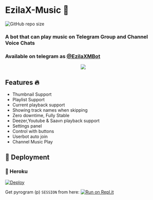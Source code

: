 <h1 align="centre">EzilaX-Music 🎵</h1>  

![GitHub repo size](https://img.shields.io/github/repo-size/Sew451/EzilaX-Music?label=Repo%20Size)

### A bot that can play music on Telegram Group and Channel Voice Chats
### Available on telegram as [@EzilaXMBot](https://t.me/EzilaXMBot)

<p align="center">
  <img src="https://telegra.ph/file/584b1539d736325fab377.jpg">
</p>

<h2> Features 🔥 </h2>

- Thumbnail Support
- Playlist Support
- Current playback support
- Showing track names when skipping
- Zero downtime, Fully Stable
- Deezer,Youtube & Saavn playback support
- Settings panel
- Control with buttons
- Userbot auto join
- Channel Music Play

## 🚀 Deployment

### 💜 Heroku

[![Deploy](https://www.herokucdn.com/deploy/button.svg)](https://heroku.com/deploy?template=https://github.com/Sadew451/EzilaX-Music)

Get pyrogram (p)  `SESSION` from here:
[![Run on Repl.it](https://repl.it/badge/github/SpEcHiDe/GenerateStringSession)](https://replit.com/@Damantha126/AnkiVectorMusic)

